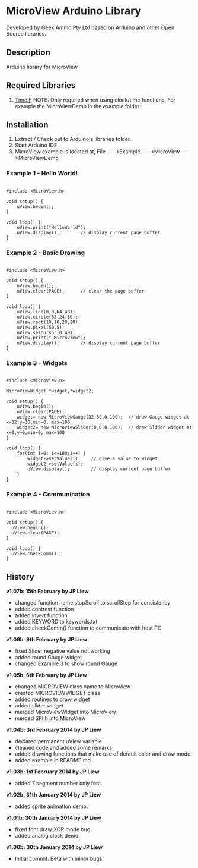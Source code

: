 # MicroView Arduino Library

Developed by [Geek Ammo Pty Ltd](http://www.geekammo.com) based on Arduino and other Open Source libraries.  

## Description

Arduino library for MicroView.  

## Required Libraries

1. [Time.h](http://www.pjrc.com/teensy/td_libs_Time.html) NOTE: Only required when using clock/time functions.  For example the MicroViewDemo in the example folder.

## Installation

1. Extract / Check out to Arduino's libraries folder.
2. Start Arduino IDE.
3. MicroView example is located at, File--->Example--->MicroView--->MicroViewDemo

### Example 1 - Hello World!
<pre><code>
#include &lt;MicroView.h&gt;

void setup() {
	uView.begin();
}

void loop() {
	uView.print("HelloWorld");
	uView.display();		// display current page buffer
}
</code></pre>

### Example 2 - Basic Drawing
<pre><code>
#include &lt;MicroView.h&gt;

void setup() {
	uView.begin();
	uView.clear(PAGE);		// clear the page buffer
}

void loop() {
	uView.line(0,0,64,48);
	uView.circle(32,24,10);
	uView.rect(10,10,20,20);
	uView.pixel(50,5);
	uView.setCursor(0,40);
	uView.print(" MicroView");
	uView.display();		// display current page buffer
}
</code></pre>

### Example 3 - Widgets
<pre><code>
#include &lt;MicroView.h&gt;

MicroViewWidget *widget,*widget2;

void setup() {
	uView.begin();
	uView.clear(PAGE);
	widget= new MicroViewGauge(32,30,0,100);  // draw Gauge widget at x=32,y=30,min=0, max=100
	widget2= new MicroViewSlider(0,0,0,100);  // draw Slider widget at x=0,y=0,min=0, max=100
}

void loop() {
	for(int i=0; i&lt;=100;i++) {
		widget->setValue(i);	// give a value to widget
		widget2->setValue(i);
		uView.display();		// display current page buffer
	}
}
</code></pre>

### Example 4 - Communication
<pre><code>
#include &lt;MicroView.h&gt;

void setup() {
  uView.begin();
  uView.clear(PAGE);
}

void loop() {
  uView.checkComm();
}
</code></pre>

## History
**v1.07b: 15th February by JP Liew**
* changed function name stopScroll to scrollStop for consistency
* added contrast function
* added invert function
* added KEYWORD to keywords.txt
* added checkComm() function to communicate with host PC

**v1.06b: 9th February by JP Liew**
* fixed Slider negative value not working
* added round Gauge widget
* changed Example 3 to show round Gauge

**v1.05b: 6th February by JP Liew**
* changed MICROVIEW class name to MicroView
* created MICROVIEWWIDGET class
* added routines to draw widget
* added slider widget
* merged MicroViewWidget into MicroView
* merged SPI.h into MicroView 

**v1.04b: 3rd February 2014 by JP Liew**
* declared permanent uView variable.
* cleaned code and added some remarks.
* added drawing functions that make use of default color and draw mode.
* added example in README.md

**v1.03b: 1st February 2014 by JP Liew**  
* added 7 segment number only font.

**v1.02b: 31th January 2014 by JP Liew**  
* added sprite animation demo.  

**v1.01b:	30th January 2014 by JP Liew**  
* fixed font draw XOR mode bug.  
* added analog clock demo.

**v1.00b:	30th January 2014 by JP Liew**  
* Initial commit.  Beta with minor bugs.